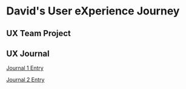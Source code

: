 # David's User eXperience Journey


## UX Team Project


## UX Journal
[Journal 1 Entry](journal01/README.md)

[Journal 2 Entry](journal02/README.md)

